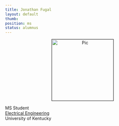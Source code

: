 ```yaml
---
title: Jonathan Fugal
layout: default
thumb:
position: ms
status: alumnus
---
```

<div class="flex-container" >
 <div align="center"><img src="page.thumb" alt="Pic" height="200px" width="200px" border="1px solid gray">
 </div>
 <div class = "justified">
   <p>MS Student<br />
     <a href="https://www.engr.uky.edu/research-faculty/departments/mechanical-engineering">Electrical Engineering</a><br />
     University of Kentucky
   </p>
 </div>
</div>
